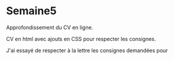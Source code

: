 # Semaine5

Approfondissement du CV en ligne.

CV en html avec ajouts en CSS pour respecter les consignes.

J'ai essayé de respecter à la lettre les consignes demandées pour

